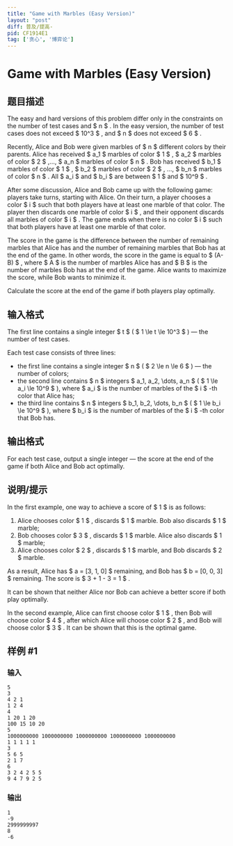 ```yaml
---
title: "Game with Marbles (Easy Version)"
layout: "post"
diff: 普及/提高-
pid: CF1914E1
tag: ['贪心', '博弈论']
---
```


# Game with Marbles (Easy Version)

## 题目描述

The easy and hard versions of this problem differ only in the constraints on the number of test cases and $ n $ . In the easy version, the number of test cases does not exceed $ 10^3 $ , and $ n $ does not exceed $ 6 $ .

Recently, Alice and Bob were given marbles of $ n $ different colors by their parents. Alice has received $ a_1 $ marbles of color $ 1 $ , $ a_2 $ marbles of color $ 2 $ ,..., $ a_n $ marbles of color $ n $ . Bob has received $ b_1 $ marbles of color $ 1 $ , $ b_2 $ marbles of color $ 2 $ , ..., $ b_n $ marbles of color $ n $ . All $ a_i $ and $ b_i $ are between $ 1 $ and $ 10^9 $ .

After some discussion, Alice and Bob came up with the following game: players take turns, starting with Alice. On their turn, a player chooses a color $ i $ such that both players have at least one marble of that color. The player then discards one marble of color $ i $ , and their opponent discards all marbles of color $ i $ . The game ends when there is no color $ i $ such that both players have at least one marble of that color.

The score in the game is the difference between the number of remaining marbles that Alice has and the number of remaining marbles that Bob has at the end of the game. In other words, the score in the game is equal to $ (A-B) $ , where $ A $ is the number of marbles Alice has and $ B $ is the number of marbles Bob has at the end of the game. Alice wants to maximize the score, while Bob wants to minimize it.

Calculate the score at the end of the game if both players play optimally.

## 输入格式

The first line contains a single integer $ t $ ( $ 1 \le t \le 10^3 $ ) — the number of test cases.

Each test case consists of three lines:

- the first line contains a single integer $ n $ ( $ 2 \le n \le 6 $ ) — the number of colors;
- the second line contains $ n $ integers $ a_1, a_2, \dots, a_n $ ( $ 1 \le a_i \le 10^9 $ ), where $ a_i $ is the number of marbles of the $ i $ -th color that Alice has;
- the third line contains $ n $ integers $ b_1, b_2, \dots, b_n $ ( $ 1 \le b_i \le 10^9 $ ), where $ b_i $ is the number of marbles of the $ i $ -th color that Bob has.

## 输出格式

For each test case, output a single integer — the score at the end of the game if both Alice and Bob act optimally.

## 说明/提示

In the first example, one way to achieve a score of $ 1 $ is as follows:

1. Alice chooses color $ 1 $ , discards $ 1 $ marble. Bob also discards $ 1 $ marble;
2. Bob chooses color $ 3 $ , discards $ 1 $ marble. Alice also discards $ 1 $ marble;
3. Alice chooses color $ 2 $ , discards $ 1 $ marble, and Bob discards $ 2 $ marble.

As a result, Alice has $ a = [3, 1, 0] $ remaining, and Bob has $ b = [0, 0, 3] $ remaining. The score is $ 3 + 1 - 3 = 1 $ .

It can be shown that neither Alice nor Bob can achieve a better score if both play optimally.

In the second example, Alice can first choose color $ 1 $ , then Bob will choose color $ 4 $ , after which Alice will choose color $ 2 $ , and Bob will choose color $ 3 $ . It can be shown that this is the optimal game.

## 样例 #1

### 输入

```
5
3
4 2 1
1 2 4
4
1 20 1 20
100 15 10 20
5
1000000000 1000000000 1000000000 1000000000 1000000000
1 1 1 1 1
3
5 6 5
2 1 7
6
3 2 4 2 5 5
9 4 7 9 2 5
```

### 输出

```
1
-9
2999999997
8
-6
```

